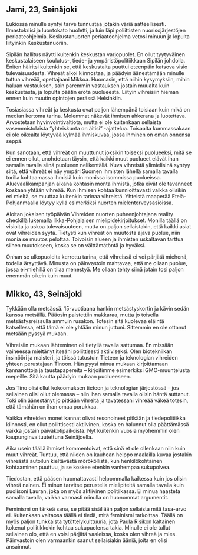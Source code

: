 ## Jami, 23, Seinäjoki

Lukiossa minulle syntyi tarve tunnustaa jotakin väriä aatteellisesti. Ilmastokriisi ja luontokato huoletti, ja luin läpi poliittisten nuorisojärjestöjen periaateohjelmia. Keskustanuorten periaateohjelma vetosi minuun ja lopulta liityinkin Keskustanuoriin.

Sipilän hallitus näytti kuitenkin keskustan varjopuolet. En ollut tyytyväinen keskustalaiseen koulutus-, tiede- ja ympäristöpolitiikkaan Sipilän johdolla. Eniten häiritsi kuitenkin se, että keskustalta puuttui eteenpäin katsova visio tulevaisuudesta. Vihreät alkoi kiinnostaa, ja päädyin äänestämään minulle tuttua vihreää, opettajaani Mikkoa. Huomasin, että niihin kysymyksiin, mihin haluan vastauksen, sain paremmin vastauksen jostain muualta kuin keskustasta, ja lopulta päätin erota puolueesta. Liityin vihreisiin hieman ennen kuin muutin opintojen perässä Helsinkiin.

Tosiasiassa vihreät ja keskusta ovat paljon lähempänä toisiaan kuin mikä on median kertoma tarina. Molemmat näkevät ihmisen ahkerana ja luotettava. Arvostetaan hyvinvointivaltiota, mutta ei ole kuitenkaan sellaista vasemmistolaista “yhteiskunta on äitisi” -ajattelua. Toisaalta kummassakaan ei ole oikealta löytyvää kylmää ihmiskuvaa, jossa ihminen on oman onnensa seppä.

Kun sanotaan, että vihreät on muuttunut joksikin toiseksi puolueeksi, mitä se ei ennen ollut, unohdetaan täysin, että kaikki muut puolueet elävät ihan samalla tavalla siinä puolueen nelikentällä. Kuva vihreistä ylimielisinä syntyy siitä, että vihreät ei näy ympäri Suomen ihmisten lähellä samalla tavalla torilla kohtaamassa ihmisiä kuin monissa isommissa puolueissa. Aluevaalikampanjan aikana kohtasin monta ihmistä, jotka eivät ole tavanneet koskaan yhtään vihreää. Kun ihmisen kohtaa kunnioittavasti vaikka olisikin eri mieltä, se muuttaa kuitenkin tarinaa vihreistä. Yhteistä maaperää Etelä-Pohjanmaalla löytyy kyllä esimerkiksi nuorten mielenterveysasioissa.

Aloitan jokaisen työpäivän Vihreiden nuorten puheenjohtajana reality checkillä lukemalla Ilkka-Pohjalaisen mielipidekirjoitukset. Monilla täällä on visioita ja uskoa tulevaisuuteen, mutta on paljon sellaistakin, että kaikki asiat ovat vihreiden syytä. Tietysti kun vihreät on muutosta ajava puolue, niin monia se muutos pelottaa. Toivoisin alueen ja ihmisten uskaltavan tarttua siihen muutokseen, koska se on välttämätöntä ja hyväksi.

Onhan se ulkopuolelta kerrottu tarina, että vihreissä ei voi pärjätä miehenä, todella ärsyttävä. Minusta on päinvastoin mahtavaa, että me ollaan puolue, jossa ei-miehillä on tilaa menestyä. Me ollaan tehty siinä jotain tosi paljon enemmän oikein kuin muut.

## Mikko, 43, Seinäjoki

Tykkään olla metsässä. 15-vuotiaana hankin metsästyskortin ja kävin sedän kanssa metsällä. Pääosin paistettiin makkaraa, mutta jo toisella metsästysreissulla ammuin rusakon. Totesin sitä kuolevaa eläintä katsellessa, että tämä ei ole yhtään minun juttuni. Sittemmin en ole ottanut metsään pyssyä mukaan.

Vihreisiin mukaan lähteminen oli tietyllä tavalla sattumaa. En missään vaiheessa mieltänyt itseäni poliittisesti aktiiviseksi. Olen biotekniikan insinööri ja maisteri, ja töissä tutustuin Tieteen ja teknologian vihreiden yhteen perustajaan Tinoon. Hän pyysi minua mukaan kirjoittamaan kannanottoja ja taustapapereita – kirjoitimme esimerkiksi GMO-muuntelusta mepeille. Sitä kautta päädyin mukaan puolueeseen.

Jos Tino olisi ollut kokoomuksen tieteen ja teknologian järjestössä – jos sellainen olisi ollut olemassa – niin ihan samalla tavalla olisin häntä auttanut. Toki olin äänestänyt jo pitkään vihreitä ja tavatessani vihreää väkeä totesin, että tämähän on ihan omaa porukkaa.

Vaikka vihreiden monet kannat olivat resonoineet pitkään ja tiedepolitiikka kiinnosti, en ollut poliittisesti aktiivinen, koska en halunnut olla päättämässä vaikka jostain päiväkotipaikoista. Nyt kuitenkin vuosia myöhemmin olen kaupunginvaltuutettuna Seinäjoella.

Aika usein täällä ihmiset kommentoivat, että sinä et ole ollenkaan niin kuin muut vihreät. Tuntuu, että niiden on kauhean helppo maalailla kuvaa jostakin vihreästä autoilun kieltävästä mörököllistä, kun henkilökohtainen kohtaaminen puuttuu, ja se koskee etenkin vanhempaa sukupolvea.

Tiedostan, että pääsen huomattavasti helpommalla kaikessa kuin jos olisin vihreä nainen. Ei minun tarvitse perustella mielipiteitä samalla tavalla kuin puolisoni Lauran, joka on myös aktiivinen politiikassa. Ei minua haasteta samalla tavalla, vaikka varmasti minulla on huonommat argumentit.

Feminismi on tärkeä sana, se pitää sisällään paljon sellaista mitä tasa-arvo ei. Kuitenkaan valtaosa täällä ei tiedä, mitä feminismi tarkoittaa. Täällä on myös paljon tunkkaista tytöttelykulttuuria, jota Paula Risikon kaltainen kokenut poliitikkokin kohtaa sukupuolensa takia. Minulle ei ole tullut sellainen olo, että en voisi pärjätä vaaleissa, koska olen vihreä ja mies. Päinvastoin olen varmaankin saanut sellaisiakin ääniä, joita en olisi ansainnut.
